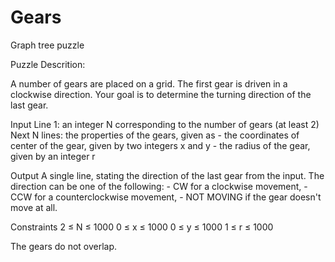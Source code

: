 # Gears
Graph tree puzzle

Puzzle Descrition:

A number of gears are placed on a grid. The first gear is driven in a clockwise direction. Your goal is to determine the turning direction of the last gear.

Input
  Line 1: an integer N corresponding to the number of gears (at least 2)
  Next N lines: the properties of the gears, given as
    - the coordinates of center of the gear, given by two integers x and y
    - the radius of the gear, given by an integer r

Output
  A single line, stating the direction of the last gear from the input. The direction can be one of the following:
    - CW for a clockwise movement,
    - CCW for a counterclockwise movement,
    - NOT MOVING if the gear doesn't move at all.
    
Constraints
  2 ≤ N ≤ 1000
  0 ≤ x ≤ 1000
  0 ≤ y ≤ 1000
  1 ≤ r ≤ 1000
  
The gears do not overlap.
